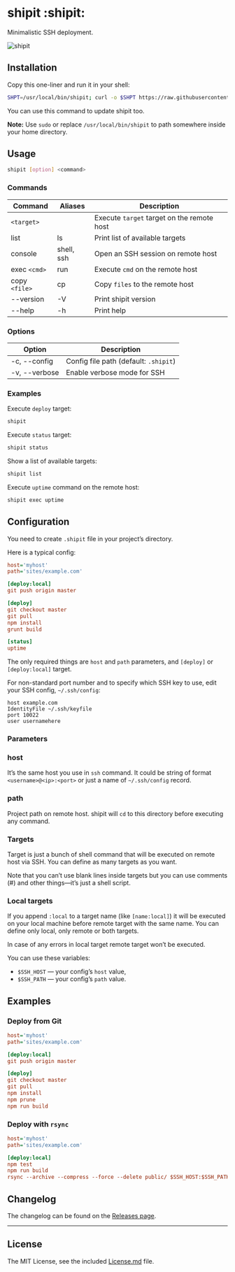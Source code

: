 # shipit :shipit:

Minimalistic SSH deployment.

![shipit](https://d3vv6lp55qjaqc.cloudfront.net/items/0c1z211n0b1m3d1g370u/shipit.png)

## Installation

Copy this one-liner and run it in your shell:

```bash
SHPT=/usr/local/bin/shipit; curl -o $SHPT https://raw.githubusercontent.com/sapegin/shipit/master/bin/shipit; chmod +x $SHPT; unset SHPT
```

You can use this command to update shipit too.

**Note:** Use `sudo` or replace `/usr/local/bin/shipit` to path somewhere inside your home directory.

## Usage

```bash
shipit [option] <command>
```

### Commands

| Command         | Aliases | Description |
| --------------- | ------- | ----------- |
| `<target>`      | | Execute `target` target on the remote host |
| list            | ls | Print list of available targets |
| console         | shell, ssh | Open an SSH session on remote host |
| exec `<cmd>`    | run | Execute `cmd` on the remote host |
| copy `<file>`   | cp | Copy `files` to the remote host |
| --version       | -V | Print shipit version |
| --help          | -h | Print help |

### Options

| Option          | Description |
| --------------- | ----------- |
| -c, --config    | Config file path (default: `.shipit`) |
| -v, --verbose   | Enable verbose mode for SSH |

### Examples

Execute `deploy` target:

```bash
shipit
```

Execute `status` target:

```bash
shipit status
```

Show a list of available targets:

```bash
shipit list
```

Execute `uptime` command on the remote host:

```bash
shipit exec uptime
```

## Configuration

You need to create `.shipit` file in your project’s directory.

Here is a typical config:

```ini
host='myhost'
path='sites/example.com'

[deploy:local]
git push origin master

[deploy]
git checkout master
git pull
npm install
grunt build

[status]
uptime
```

The only required things are `host` and `path` parameters, and `[deploy]` or `[deploy:local]` target.

For non-standard port number and to specify which SSH key to use, edit your SSH config, `~/.ssh/config`:

```
host example.com
IdentityFile ~/.ssh/keyfile
port 10022
user usernamehere
```

### Parameters

### host

It’s the same host you use in `ssh` command. It could be string of format `<username>@<ip>:<port>` or just a name of `~/.ssh/config` record.

### path

Project path on remote host. shipit will `cd` to this directory before executing any command.

### Targets

Target is just a bunch of shell command that will be executed on remote host via SSH. You can define as many targets as you want.

Note that you can’t use blank lines inside targets but you can use comments (#) and other things—it’s just a shell script.

### Local targets

If you append `:local` to a target name (like `[name:local]`) it will be executed on your local machine before remote target with the same name. You can define only local, only remote or both targets.

In case of any errors in local target remote target won’t be executed.

You can use these variables:

* `$SSH_HOST` — your config’s `host` value,
* `$SSH_PATH` — your config’s `path` value.

## Examples

### Deploy from Git

```ini
host='myhost'
path='sites/example.com'

[deploy:local]
git push origin master

[deploy]
git checkout master
git pull
npm install
npm prune
npm run build
```

### Deploy with `rsync`

```ini
host='myhost'
path='sites/example.com'

[deploy:local]
npm test
npm run build
rsync --archive --compress --force --delete public/ $SSH_HOST:$SSH_PATH
```

## Changelog

The changelog can be found on the [Releases page](https://github.com/sapegin/shipit/releases).


---

## License

The MIT License, see the included [License.md](License.md) file.
